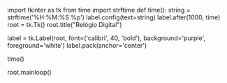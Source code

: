import tkinter as tk
from time import strftime
def time():
    string = strftime('%H:%M:%S %p')
    label.config(text=string)
    label.after(1000, time)  
root = tk.Tk()
root.title("Relógio Digital")

label = tk.Label(root, font=('calibri', 40, 'bold'), background='purple', foreground='white')
label.pack(anchor='center')

time()

root.mainloop()


<!---
HOOKITINHA/HOOKITINHA is a ✨ special ✨ repository because its `README.md` (this file) appears on your GitHub profile.
You can click the Preview link to take a look at your changes.
--->
